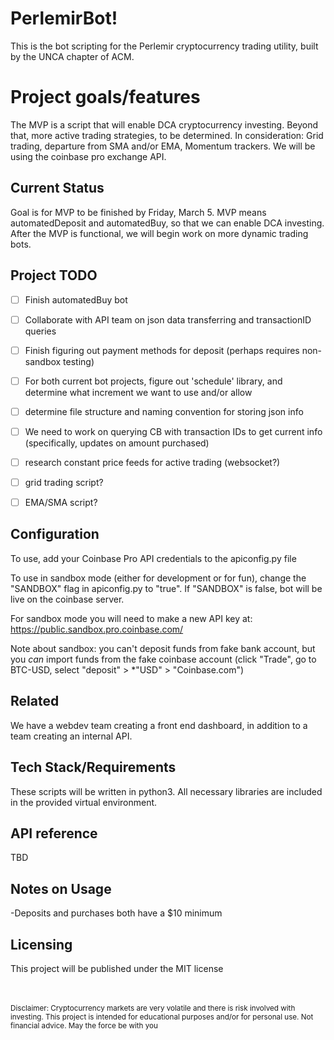 # PerlemirBot!

This is the bot scripting for the Perlemir cryptocurrency trading utility, built by the UNCA chapter of ACM.


# Project goals/features

The MVP is a script that will enable DCA cryptocurrency investing. Beyond that, more active trading strategies, to be determined. In consideration: Grid trading, departure from SMA and/or EMA, Momentum trackers. We will be using the coinbase pro exchange API.


## Current Status

Goal is for MVP to be finished by Friday, March 5. MVP means automatedDeposit and automatedBuy, so that we can enable DCA investing. After the MVP is functional, we will begin work on more dynamic trading bots.

## Project TODO
- [ ] Finish automatedBuy bot
- [ ] Collaborate with API team on json data transferring and transactionID queries
- [ ] Finish figuring out payment methods for deposit (perhaps requires non-sandbox testing)
- [ ] For both current bot projects, figure out 'schedule' library, and determine what increment we want to use and/or allow
 -[ ] determine file structure and naming convention for storing json info 
-[ ] We need to work on querying CB with transaction IDs to get current info (specifically, updates on amount purchased)
- [ ] research constant price feeds for active trading (websocket?)
- [ ] grid trading script?
- [ ] EMA/SMA script?



## Configuration

To use, add your Coinbase Pro API credentials to the apiconfig.py file

To use in sandbox mode (either for development or for fun), change the "SANDBOX" flag in apiconfig.py to "true". If "SANDBOX" is false, bot will be live on the coinbase server.

For sandbox mode you will need to make a new API key at:
https://public.sandbox.pro.coinbase.com/

Note about sandbox: you can't deposit funds from fake bank account, but you *can* import funds from the fake coinbase account (click "Trade", go to BTC-USD, select "deposit" > *"USD" > "Coinbase.com")

## Related
We have a webdev team creating a front end dashboard, in addition to a team creating an internal API.

## Tech Stack/Requirements

These scripts will be written in python3.
All necessary libraries are included in the provided virtual environment.

## API reference
TBD


## Notes on Usage
-Deposits and purchases both have a \$10 minimum 

## Licensing

This project will be published under the MIT license




<br><br><small>Disclaimer: Cryptocurrency markets are very volatile and there is risk involved with investing. This project is intended for educational purposes and/or for personal use. Not financial advice. May the force be with you</small>

